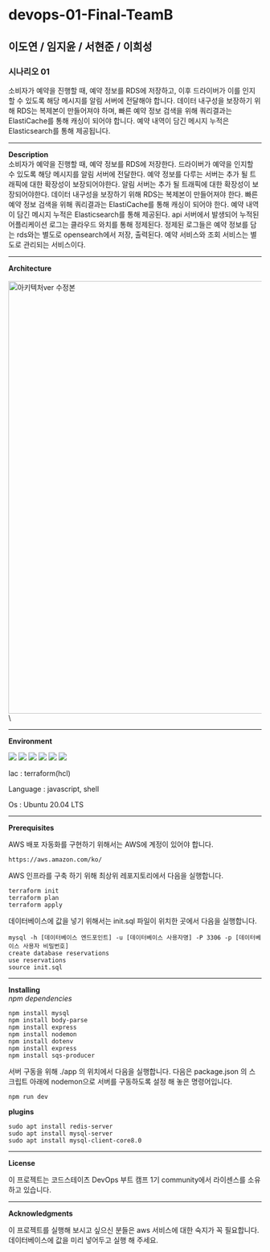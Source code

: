 # devops-01-Final-TeamB
## 이도연 / 임지윤 / 서현준 / 이희성
### 시나리오 01
소비자가 예약을 진행할 때, 예약 정보를 RDS에 저장하고, 이후 드라이버가 이를 인지할 수 있도록 해당 메시지를 알림 서버에 전달해야 합니다.
데이터 내구성을 보장하기 위해 RDS는 복제본이 만들어져야 하며, 빠른 예약 정보 검색을 위해 쿼리결과는 ElastiCache를 통해 캐싱이 되어야 합니다.
예약 내역이 담긴 메시지 누적은 Elasticsearch를 통해 제공됩니다.
* * *
**Description** \
소비자가 예약을 진행할 때, 예약 정보를 RDS에 저장한다.
드라이버가 예약을 인지할 수 있도록 해당 메시지를 알림 서버에 전달한다.
예약 정보를 다루는 서버는 추가 될 트래픽에 대한 확장성이 보장되어야한다.
알림 서버는 추가 될 트래픽에 대한 확장성이 보장되어야한다.
데이터 내구성을 보장하기 위해 RDS는 복제본이 만들어져야 한다.
빠른 예약 정보 검색을 위해 쿼리결과는 ElastiCache를 통해 캐싱이 되어야 한다.
예약 내역이 담긴 메시지 누적은 Elasticsearch를 통해 제공된다.
api 서버에서 발생되어 누적된 어플리케이션 로그는 클라우드 와치를 통해 정제된다.
정제된 로그들은 예약 정보를 담는 rds와는 별도로 opensearch에서 저장, 출력된다.
예약 서비스와 조회 서비스는 별도로 관리되는 서비스이다.

* * *
**Architecture** 
\
\
<img width="859" alt="아키텍처ver 수정본" src="https://user-images.githubusercontent.com/38162105/172106605-a929b44c-942f-4464-a1cf-bdcb15725759.PNG">
\
* * *
**Environment**  
<div>
<img src="https://img.shields.io/badge/mysql-4479A1?style=for-the-badge&logo=mysql&logoColor=white">
<img src="https://img.shields.io/badge/javascript-F7DF1E?style=for-the-badge&logo=javascript&logoColor=black">
<img src="https://img.shields.io/badge/github-181717?style=for-the-badge&logo=github&logoColor=white">
<img src="https://img.shields.io/badge/linux-FCC624?style=for-the-badge&logo=linux&logoColor=black">
<img src="https://img.shields.io/badge/aws-232F3E?style=for-the-badge&logo=aws&logoColor=white">
<img src="https://img.shields.io/badge/terraform-7B42BC?style=for-the-badge&logo=terraform&logoColor=#7B42BC"> 
</div>  

Iac : terraform(hcl)  

Language : javascript, shell  

Os : Ubuntu 20.04 LTS  
* * *
**Prerequisites**

AWS 배포 자동화를 구현하기 위해서는 AWS에 계정이 있어야 합니다. 

```
https://aws.amazon.com/ko/
```  
AWS 인프라를 구축 하기 위해 최상위 레포지토리에서 다음을 실행합니다.

```
terraform init
terraform plan
terraform apply
```

데이터베이스에 값을 넣기 위해서는 init.sql 파일이 위치한 곳에서 다음을 실행합니다.

```
mysql -h [데이터베이스 엔드포인트] -u [데이터베이스 사용자명] -P 3306 -p [데이터베이스 사용자 비밀번호]
create database reservations
use reservations
source init.sql
```

* * *
**Installing**  
*npm dependencies*
```
npm install mysql
npm install body-parse
npm install express
npm install nodemon
npm install dotenv
npm install express
npm install sqs-producer

```  

서버 구동을 위해 ./app 의 위치에서 다음을 실행합니다.
다음은 package.json 의 스크립트 아래에 nodemon으로 서버를 구동하도록 설정 해 놓은 명령어입니다.
```
npm run dev
```

**plugins**
```
sudo apt install redis-server
sudo apt install mysql-server
sudo apt install mysql-client-core8.0
```
* * *

**License**

이 프로젝트는 코드스테이츠 DevOps 부트 캠프 1기 community에서 라이센스를 소유하고 있습니다.  

* * *  
**Acknowledgments**  

이 프로젝트를 실행해 보시고 싶으신 분들은 aws 서비스에 대한 숙지가 꼭 필요합니다.  
데이터베이스에 값을 미리 넣어두고 실행 해 주세요.
